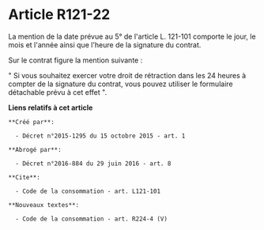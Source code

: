 # Article R121-22

La mention de la date prévue au 5° de l'article L. 121-101 comporte le jour, le mois et l'année ainsi que l'heure de la
signature du contrat. 

Sur le contrat figure la mention suivante : 

" Si vous souhaitez exercer votre droit de rétraction dans les 24 heures à compter de la signature du contrat, vous pouvez
utiliser le formulaire détachable prévu à cet effet ".

**Liens relatifs à cet article**

	**Créé par**:

	  - Décret n°2015-1295 du 15 octobre 2015 - art. 1

	**Abrogé par**:

	  - Décret n°2016-884 du 29 juin 2016 - art. 8

	**Cite**:

	  - Code de la consommation - art. L121-101

	**Nouveaux textes**:

	  - Code de la consommation - art. R224-4 (V)
